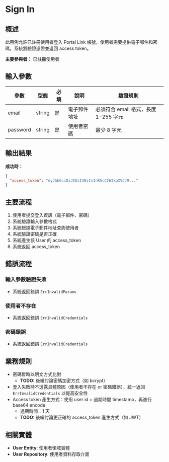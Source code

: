 # Sign In

## 概述

此用例允許已註冊使用者登入 Portal Link 帳號。使用者需要提供電子郵件和密碼，系統將驗證憑證並返回 access token。

**主要參與者：** 已註冊使用者

## 輸入參數

| 參數 | 型態 | 必填 | 說明 | 驗證規則 |
|------|------|------|------|----------|
| email | string | 是 | 電子郵件地址 | 必須符合 email 格式，長度 1-255 字元 |
| password | string | 是 | 使用者密碼 | 最少 8 字元 |

## 輸出結果

**成功時：**
```json
{
  "access_token": "eyJhbGciOiJIUzI1NiIsInR5cCI6IkpXVCJ9..."
}
```

## 主要流程

1. 使用者提交登入資訊（電子郵件、密碼）
2. 系統驗證輸入參數格式
3. 系統根據電子郵件地址查詢使用者
4. 系統驗證密碼是否正確
5. 系統產生該 User 的 access_token
6. 系統返回 access_token

## 錯誤流程

### 輸入參數驗證失敗
- 系統返回錯誤 `ErrInvalidParams`

### 使用者不存在
- 系統返回錯誤 `ErrInvalidCredentials`

### 密碼錯誤
- 系統返回錯誤 `ErrInvalidCredentials`

## 業務規則

- 密碼暫時以明文方式比對
  - **TODO:** 後續討論密碼加密方式（如 bcrypt）
- 登入失敗時不透露具體原因（使用者不存在 or 密碼錯誤），統一返回 `ErrInvalidCredentials` 以提高安全性
- Access token 產生方式：使用 user id + 過期時間 timestamp，再進行 base64 encode
  - 過期時間：1 天
  - **TODO:** 後續討論更正確的 access_token 產生方式（如 JWT）

## 相關實體

- **User Entity**: 使用者領域實體
- **User Repository**: 使用者資料存取介面
